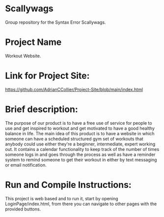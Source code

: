 # Scallywags
Group repository for the Syntax Error Scallywags.

# Project Name
Workout Website.

# Link for Project Site: 
https://github.com/AdrianCCollier/Project-Site/blob/main/index.html 

# Brief description:
The purpose of our product is to have a free use of service for people to use and get inspired to workout and get motivated to have a good healthy balance in life. The main idea of this product is to have a website in which someone can have a scheduled structured gym set of workouts that anybody could use either they're a beginner, intermediate, expert working out. It contains a calendar functionality to keep track of the number of times someone logs in and goes through the process as well as have a reminder system to remind someone to get their workout in either by text messaging or email notification.

# Run and Compile Instructions:
This project is web based and to run it, start by opening LoginPage/index.html, from there you can navigate to other pages with the provided buttons.